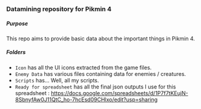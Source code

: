 ### Datamining repository for Pikmin 4

##### Purpose

This repo aims to provide basic data about the important things in Pikmin 4.

##### Folders

- `Icon` has all the UI icons extracted from the game files.
- `Enemy Data` has various files containing data for enemies / creatures.
- `Scripts` has... Well, all my scripts.
- `Ready for spreadsheet` has all the final json outputs I use for this spreadsheet : https://docs.google.com/spreadsheets/d/1P7f7tKEujN-8SbnyfAw0J11QtC_ho-7hcEsd09CHlxo/edit?usp=sharing
